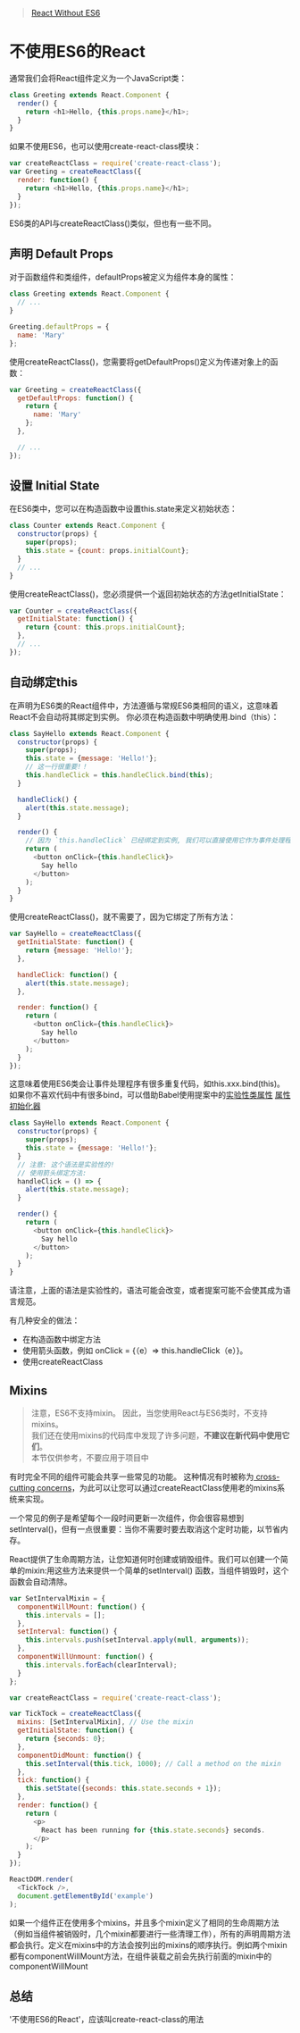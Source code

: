 >[React Without ES6](https://facebook.github.io/react/docs/react-without-es6.html)

# 不使用ES6的React
通常我们会将React组件定义为一个JavaScript类：

```javascript
class Greeting extends React.Component {
  render() {
    return <h1>Hello, {this.props.name}</h1>;
  }
}
```
如果不使用ES6，也可以使用create-react-class模块：

```javascript
var createReactClass = require('create-react-class');
var Greeting = createReactClass({
  render: function() {
    return <h1>Hello, {this.props.name}</h1>;
  }
});

```

ES6类的API与createReactClass()类似，但也有一些不同。

## 声明 Default Props
对于函数组件和类组件，defaultProps被定义为组件本身的属性：

```javascript
class Greeting extends React.Component {
  // ...
}

Greeting.defaultProps = {
  name: 'Mary'
};

```
使用createReactClass()，您需要将getDefaultProps()定义为传递对象上的函数：

```javascript
var Greeting = createReactClass({
  getDefaultProps: function() {
    return {
      name: 'Mary'
    };
  },

  // ...
});

```
## 设置 Initial State
在ES6类中，您可以在构造函数中设置this.state来定义初始状态：

```javascript
class Counter extends React.Component {
  constructor(props) {
    super(props);
    this.state = {count: props.initialCount};
  }
  // ...
}

```

使用createReactClass()，您必须提供一个返回初始状态的方法getInitialState：

```javascript
var Counter = createReactClass({
  getInitialState: function() {
    return {count: this.props.initialCount};
  },
  // ...
});
```
## 自动绑定this
在声明为ES6类的React组件中，方法遵循与常规ES6类相同的语义，这意味着React不会自动将其绑定到实例。 你必须在构造函数中明确使用.bind（this）：


```javascript
class SayHello extends React.Component {
  constructor(props) {
    super(props);
    this.state = {message: 'Hello!'};
    // 这一行很重要!！
    this.handleClick = this.handleClick.bind(this);
  }

  handleClick() {
    alert(this.state.message);
  }

  render() {
    // 因为 `this.handleClick` 已经绑定到实例, 我们可以直接使用它作为事件处理程序
    return (
      <button onClick={this.handleClick}>
        Say hello
      </button>
    );
  }
}

```
使用createReactClass()，就不需要了，因为它绑定了所有方法：

```javascript
var SayHello = createReactClass({
  getInitialState: function() {
    return {message: 'Hello!'};
  },

  handleClick: function() {
    alert(this.state.message);
  },

  render: function() {
    return (
      <button onClick={this.handleClick}>
        Say hello
      </button>
    );
  }
});
```

这意味着使用ES6类会让事件处理程序有很多重复代码，如this.xxx.bind(this)。如果你不喜欢代码中有很多bind，可以借助Babel使用提案中的[实验性类属性](https://babeljs.io/docs/plugins/transform-class-properties/) [属性初始化器](https://babeljs.io/docs/plugins/transform-class-properties/)

```javascript
class SayHello extends React.Component {
  constructor(props) {
    super(props);
    this.state = {message: 'Hello!'};
  }
  // 注意: 这个语法是实验性的!
  // 使用箭头绑定方法:
  handleClick = () => {
    alert(this.state.message);
  }

  render() {
    return (
      <button onClick={this.handleClick}>
        Say hello
      </button>
    );
  }
}
```

请注意，上面的语法是实验性的，语法可能会改变，或者提案可能不会使其成为语言规范。

有几种安全的做法：

- 在构造函数中绑定方法
- 使用箭头函数，例如 onClick = {（e）=> this.handleClick（e）}。
- 使用createReactClass

## Mixins

>注意，ES6不支持mixin。 因此，当您使用React与ES6类时，不支持mixins。		
>我们还在使用mixins的代码库中发现了许多问题，**不建议在新代码中使用它们**。		
>本节仅供参考，不要应用于项目中

有时完全不同的组件可能会共享一些常见的功能。 这种情况有时被称为[ cross-cutting concerns](https://en.wikipedia.org/wiki/Cross-cutting_concern)，为此可以让您可以通过createReactClass使用老的mixins系统来实现。

一个常见的例子是希望每个一段时间更新一次组件，你会很容易想到setInterval()，但有一点很重要：当你不需要时要去取消这个定时功能，以节省内存。

React提供了生命周期方法，让您知道何时创建或销毁组件。我们可以创建一个简单的mixin:用这些方法来提供一个简单的setInterval() 函数，当组件销毁时，这个函数会自动清除。

```javascript
var SetIntervalMixin = {
  componentWillMount: function() {
    this.intervals = [];
  },
  setInterval: function() {
    this.intervals.push(setInterval.apply(null, arguments));
  },
  componentWillUnmount: function() {
    this.intervals.forEach(clearInterval);
  }
};

var createReactClass = require('create-react-class');

var TickTock = createReactClass({
  mixins: [SetIntervalMixin], // Use the mixin
  getInitialState: function() {
    return {seconds: 0};
  },
  componentDidMount: function() {
    this.setInterval(this.tick, 1000); // Call a method on the mixin
  },
  tick: function() {
    this.setState({seconds: this.state.seconds + 1});
  },
  render: function() {
    return (
      <p>
        React has been running for {this.state.seconds} seconds.
      </p>
    );
  }
});

ReactDOM.render(
  <TickTock />,
  document.getElementById('example')
);

```

如果一个组件正在使用多个mixins，并且多个mixin定义了相同的生命周期方法（例如当组件被销毁时，几个mixin都要进行一些清理工作），所有的声明周期方法都会执行。定义在mixins中的方法会按列出的mixins的顺序执行。例如两个mixin都有componentWillMount方法，在组件装载之前会先执行前面的mixin中的componentWillMount

## 总结

'不使用ES6的React'，应该叫create-react-class的用法